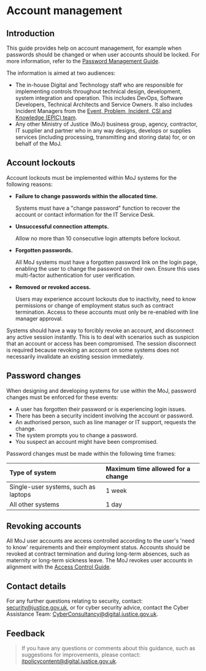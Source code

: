 # Account management

## Introduction

This guide provides help on account management, for example when passwords should be changed or when user accounts should be locked. For more information, refer to the [Password Management Guide](password-management-guide.md).

The information is aimed at two audiences:

-   The in-house Digital and Technology staff who are responsible for implementing controls throughout technical design, development, system integration and operation. This includes DevOps, Software Developers, Technical Architects and Service Owners. It also includes Incident Managers from the [Event, Problem, Incident, CSI and Knowledge \(EPIC\) team](https://peoplefinder.service.gov.uk/teams/epic).
-   Any other Ministry of Justice \(MoJ\) business group, agency, contractor, IT supplier and partner who in any way designs, develops or supplies services \(including processing, transmitting and storing data\) for, or on behalf of the MoJ.

## Account lockouts

Account lockouts must be implemented within MoJ systems for the following reasons:

-   **Failure to change passwords within the allocated time.**

    Systems must have a "change password" function to recover the account or contact information for the IT Service Desk.

-   **Unsuccessful connection attempts.**

    Allow no more than 10 consecutive login attempts before lockout.

-   **Forgotten passwords.**

    All MoJ systems must have a forgotten password link on the login page, enabling the user to change the password on their own. Ensure this uses multi-factor authentication for user verification.

-   **Removed or revoked access.**

    Users may experience account lockouts due to inactivity, need to know permissions or change of employment status such as contract termination. Access to these accounts must only be re-enabled with line manager approval.


Systems should have a way to forcibly revoke an account, and disconnect any active session instantly. This is to deal with scenarios such as suspicion that an account or access has been compromised. The session disconnect is required because revoking an account on some systems does not necessarily invalidate an existing session immediately.

## Password changes

When designing and developing systems for use within the MoJ, password changes must be enforced for these events:

-   A user has forgotten their password or is experiencing login issues.
-   There has been a security incident involving the account or password.
-   An authorised person, such as line manager or IT support, requests the change.
-   The system prompts you to change a password.
-   You suspect an account might have been compromised.

Password changes must be made within the following time frames:

|Type of system|Maximum time allowed for a change|
|:-------------|:--------------------------------|
|Single-user systems, such as laptops|1 week|
|All other systems|1 day|

## Revoking accounts

All MoJ user accounts are access controlled according to the user's 'need to know' requirements and their employment status. Accounts should be revoked at contract termination and during long-term absences, such as maternity or long-term sickness leave. The MoJ revokes user accounts in alignment with the [Access Control Guide](access-control-guide.md).

## Contact details

For any further questions relating to security, contact: [security@justice.gov.uk](mailto:security@justice.gov.uk), or for cyber security advice, contact the Cyber Assistance Team: [CyberConsultancy@digital.justice.gov.uk](mailto:CyberConsultancy@digital.justice.gov.uk).

## Feedback

> If you have any questions or comments about this guidance, such as suggestions for improvements, please contact: [itpolicycontent@digital.justice.gov.uk](mailto:itpolicycontent@digital.justice.gov.uk).

